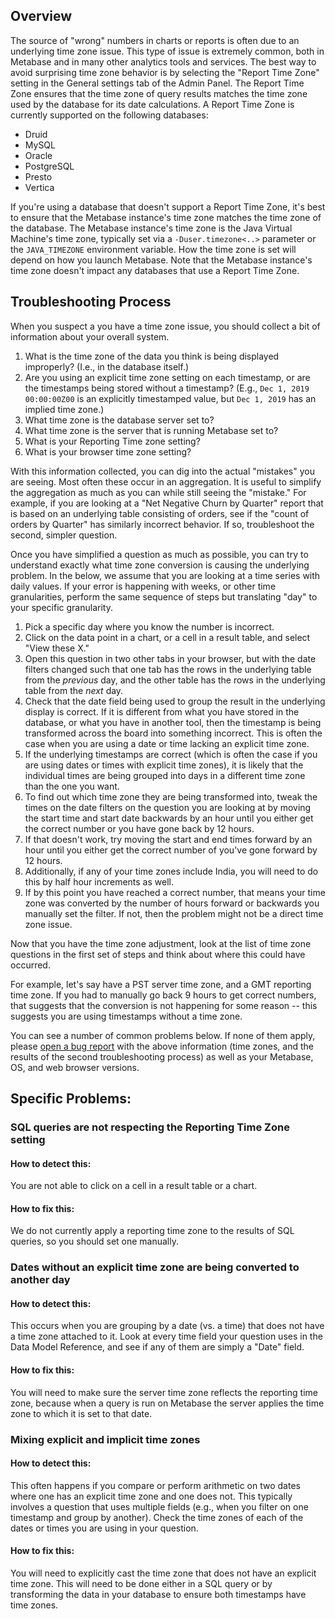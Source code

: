 ## Overview
The source of "wrong" numbers in charts or reports is often due to an underlying time zone issue. This type of issue is extremely common, both in Metabase and in many other analytics tools and services. The best way to avoid surprising time zone behavior is by selecting the "Report Time Zone" setting in the General settings tab of the Admin Panel. The Report Time Zone ensures that the time zone of query results matches the time zone used by the database for its date calculations. A Report Time Zone is currently supported on the following databases:

- Druid
- MySQL
- Oracle
- PostgreSQL
- Presto
- Vertica

If you're using a database that doesn't support a Report Time Zone, it's best to ensure that the Metabase instance's time zone matches the time zone of the database. The Metabase instance's time zone is the Java Virtual Machine's time zone, typically set via a `-Duser.timezone<..>` parameter or the `JAVA_TIMEZONE` environment variable. How the time zone is set will depend on how you launch Metabase. Note that the Metabase instance's time zone doesn't impact any databases that use a Report Time Zone.


## Troubleshooting Process

When you suspect a you have a time zone issue, you should collect a bit of information about your overall system.

1. What is the time zone of the data you think is being displayed improperly? (I.e., in the database itself.)
2. Are you using an explicit time zone setting on each timestamp, or are the timestamps being stored without a timestamp? (E.g., `Dec 1, 2019 00:00:00Z00` is an explicitly timestamped value, but `Dec 1, 2019` has an implied time zone.)
2. What time zone is the database server set to?
3. What time zone is the server that is running Metabase set to?
4. What is your Reporting Time zone setting?
5. What is your browser time zone setting?

With this information collected, you can dig into the actual "mistakes" you are seeing. Most often these occur in an aggregation. It is useful to simplify the aggregation as much as you can while still seeing the "mistake." For example, if you are looking at a "Net Negative Churn by Quarter" report that is based on an underlying table consisting of orders, see if the "count of orders by Quarter" has similarly incorrect behavior. If so, troubleshoot the second, simpler question.

Once you have simplified a question as much as possible, you can try to understand exactly what time zone conversion is causing the underlying problem. In the below, we assume that you are looking at a time series with daily values. If your error is happening with weeks, or other time granularities, perform the same sequence of steps but translating "day" to your specific granularity.

1. Pick a specific day where you know the number is incorrect.
2. Click on the data point in a chart, or a cell in a result table, and select "View these X."
3. Open this question in two other tabs in your browser, but with the date filters changed such that one tab has the rows in the underlying table from the _previous_ day, and the other table has the rows in the underlying table from the _next_ day.
4. Check that the date field being used to group the result in the underlying display is correct. If it is different from what you have stored in the database, or what you have in another tool, then the timestamp is being transformed across the board into something incorrect. This is often the case when you are using a date or time lacking an explicit time zone.
5. If the underlying timestamps are correct (which is often the case if you are using dates or times with explicit time zones), it is likely that the individual times are being grouped into days in a different time zone than the one you want.
6. To find out which time zone they are being transformed into, tweak the times on the date filters on the question you are looking at by moving the start time and start date backwards by an hour until you either get the correct number or you have gone back by 12 hours.
7. If that doesn't work, try moving the start and end times forward by an hour until you either get the correct number of you've gone forward by 12 hours.
8. Additionally, if any of your time zones include India, you will need to do this by half hour increments as well.
9. If by this point you have reached a correct number, that means your time zone was converted by the number of hours forward or backwards you manually set the filter. If not, then the problem might not be a direct time zone issue.

Now that you have the time zone adjustment, look at the list of time zone questions in the first set of steps and think about where this could have occurred.

For example, let's say have a PST server time zone, and a GMT reporting time zone. If you had to manually go back 9 hours to get correct numbers, that suggests that the conversion is not happening for some reason -- this suggests you are using timestamps without a time zone.

You can see a number of common problems below. If none of them apply, please [open a bug report](https://github.com/metabase/metabase/issues/new/choose) with the above information (time zones, and the results of the second troubleshooting process) as well as your Metabase, OS, and web browser versions.

## Specific Problems:

### SQL queries are not respecting the Reporting Time Zone setting
#### How to detect this:
You are not able to click on a cell in a result table or a chart.

#### How to fix this:
We do not currently apply a reporting time zone to the results of SQL queries, so you should set one manually.

### Dates without an explicit time zone are being converted to another day
#### How to detect this:
This occurs when you are grouping by a date (vs. a time) that does not have a time zone attached to it. Look at every time field your question uses in the Data Model Reference, and see if any of them are simply a "Date" field.

#### How to fix this:
You will need to make sure the server time zone reflects the reporting time zone, because when a query is run on Metabase the server applies the time zone to which it is set to that date.


### Mixing explicit and implicit time zones
#### How to detect this:
This often happens if you compare or perform arithmetic on two dates where one has an explicit time zone and one does not. This typically involves a question that uses multiple fields (e.g., when you filter on one timestamp and group by another). Check the time zones of each of the dates or times you are using in your question.

#### How to fix this:
You will need to explicitly cast the time zone that does not have an explicit time zone. This will need to be done either in a SQL query or by transforming the data in your database to ensure both timestamps have time zones.
